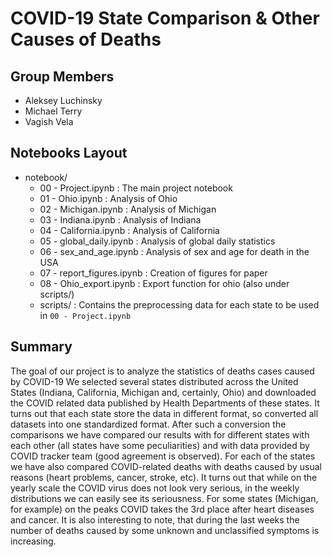 # COVID-19 State Comparison & Other Causes of Deaths

## Group Members
 - Aleksey Luchinsky
 - Michael Terry
 - Vagish Vela

## Notebooks Layout
 - notebook/
    - 00 - Project.ipynb : The main project notebook
    - 01 - Ohio.ipynb : Analysis of Ohio
    - 02 - Michigan.ipynb : Analysis of Michigan
    - 03 - Indiana.ipynb : Analysis of Indiana
    - 04 - California.ipynb : Analysis of California
    - 05 - global_daily.ipynb : Analysis of global daily statistics
    - 06 - sex_and_age.ipynb : Analysis of sex and age for death in the USA
    - 07 - report_figures.ipynb : Creation of figures for paper
    - 08 - Ohio_export.ipynb : Export function for ohio (also under scripts/)
    - scripts/ : Contains the preprocessing data for each state to be used in `00 - Project.ipynb`

## Summary

The goal of our project is to analyze the statistics of deaths cases caused by COVID-19 
We selected several states distributed across the United States (Indiana, California, Michigan and, certainly, Ohio) and downloaded the COVID related data published by Health Departments of these states.
It turns out that each state store the data in different format, so converted all datasets into one standardized format.
After such a conversion the comparisons we have compared our results with for different states with each other (all states have some peculiarities) and with data provided by COVID tracker team (good agreement is observed).
For each of the states we have also compared COVID-related deaths with deaths caused by usual reasons (heart problems, cancer, stroke, etc).
It turns out that while on the yearly scale the COVID virus does not look very serious, in the weekly distributions we can easily see its seriousness.
For some states (Michigan, for example) on the peaks COVID takes the 3rd place after heart diseases and cancer.
It is also interesting to note, that during the last weeks the number of deaths caused by some unknown and unclassified symptoms is increasing.